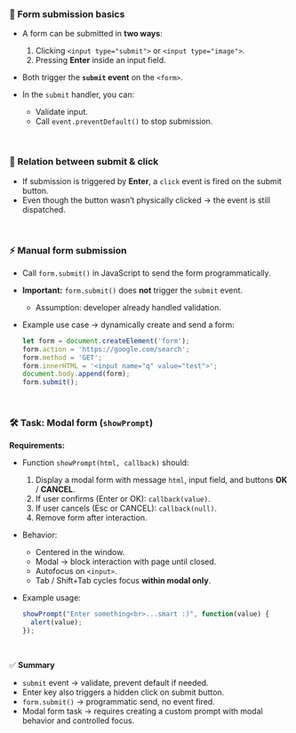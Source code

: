 

### 📝 Form submission basics
- A form can be submitted in **two ways**:  
  1. Clicking `<input type="submit">` or `<input type="image">`.  
  2. Pressing **Enter** inside an input field.  

- Both trigger the **`submit` event** on the `<form>`.  

- In the `submit` handler, you can:  
  - Validate input.  
  - Call `event.preventDefault()` to stop submission.  

<br>

### 🔄 Relation between submit & click
- If submission is triggered by **Enter**, a `click` event is fired on the submit button.  
- Even though the button wasn’t physically clicked → the event is still dispatched.  

<br>

### ⚡ Manual form submission
- Call `form.submit()` in JavaScript to send the form programmatically.  
- **Important:** `form.submit()` does **not** trigger the `submit` event.  
  - Assumption: developer already handled validation.  

- Example use case → dynamically create and send a form:  
  ```js
  let form = document.createElement('form');
  form.action = 'https://google.com/search';
  form.method = 'GET';
  form.innerHTML = '<input name="q" value="test">';
  document.body.append(form);
  form.submit();
  ```

<br>

### 🛠️ Task: Modal form (`showPrompt`)
**Requirements:**
- Function `showPrompt(html, callback)` should:  
  1. Display a modal form with message `html`, input field, and buttons **OK** / **CANCEL**.  
  2. If user confirms (Enter or OK): `callback(value)`.  
  3. If user cancels (Esc or CANCEL): `callback(null)`.  
  4. Remove form after interaction.  

- Behavior:  
  - Centered in the window.  
  - Modal → block interaction with page until closed.  
  - Autofocus on `<input>`.  
  - Tab / Shift+Tab cycles focus **within modal only**.  

- Example usage:  
  ```js
  showPrompt("Enter something<br>...smart :)", function(value) {
    alert(value);
  });
  ```

<br>

✅ **Summary**
- `submit` event → validate, prevent default if needed.  
- Enter key also triggers a hidden click on submit button.  
- `form.submit()` → programmatic send, no event fired.  
- Modal form task → requires creating a custom prompt with modal behavior and controlled focus.  
